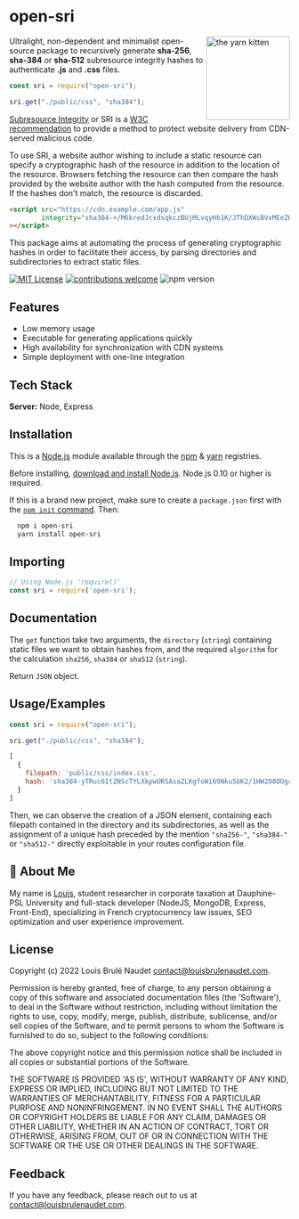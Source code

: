 # open-sri

<img align="right" src="https://github.com/yarnpkg/assets/blob/master/yarn-kitten-full.svg?raw=true" height="150px" alt="the yarn kitten">

Ultralight, non-dependent and minimalist open-source package to recursively generate **sha-256**, **sha-384** or **sha-512** subresource integrity hashes to authenticate **.js** and **.css** files.

```js
const sri = require("open-sri");

sri.get("./public/css", "sha384");
```

[Subresource Integrity](https://developer.mozilla.org/fr/docs/Web/Security/Subresource_Integrity) or SRI is a [W3C recommendation](https://www.w3.org/TR/SRI/) to provide a method to protect website delivery from CDN-served malicious code.

To use SRI, a website author wishing to include a static resource can specify a cryptographic hash of the resource in addition to the location of the resource. Browsers fetching the resource can then compare the hash provided by the website author with the hash computed from the resource. If the hashes don't match, the resource is discarded.

```html
<script src="https://cdn.example.com/app.js"
        integrity="sha384-+/M6kredJcxdsqkczBUjMLvqyHb1K/JThDXWsBVxMEeZHEaMKEOEct339VItX1zB"
></script>
```

This package aims at automating the process of generating cryptographic hashes in order to facilitate their access, by parsing directories and subdirectories to extract static files.

[![MIT License](https://img.shields.io/badge/License-MIT-green.svg)](https://choosealicense.com/licenses/mit/) 
[![contributions welcome](https://img.shields.io/badge/contributions-welcome-brightgreen.svg?style=flat)](https://github.com/louisbrulenaudet/open-sri/issues)
![npm version](https://img.shields.io/npm/v/open-sri)

## Features

- Low memory usage
- Executable for generating applications quickly
- High availability for synchronization with CDN systems
- Simple deployment with one-line integration

## Tech Stack

**Server:** Node, Express

## Installation

This is a [Node.js](https://nodejs.org/en/) module available through the [npm](https://www.npmjs.com/) & [yarn](https://yarnpkg.com/?q=open-sri) registries.

Before installing, [download and install Node.js](https://nodejs.org/en/download/). Node.js 0.10 or higher is required.

If this is a brand new project, make sure to create a `package.json` first with the [`npm init` command](https://docs.npmjs.com/creating-a-package-json-file). Then:

```bash
  npm i open-sri 
  yarn install open-sri
```

## Importing

```js
// Using Node.js 'require()'
const sri = require('open-sri');
```

## Documentation

The `get` function take two arguments, the `directory` (`string`) containing static files we want to obtain hashes from, and the required `algorithm` for the calculation `sha256`, `sha384` or `sha512` (`string`). 

Return `JSON` object.

## Usage/Examples

```javascript
const sri = require("open-sri");

sri.get("./public/css", "sha384");
```

```javascript
[
  {
    filepath: 'public/css/index.css',
    hash: 'sha384-yTRuc6ItZNScTYLXkpwURSAsaZLKgfoWi69Nku5bK2/1HW2O8OOgcli2jdgvIJnE'
  }
]
```
Then, we can observe the creation of a JSON element, containing each filepath contained in the directory and its subdirectories, as well as the assignment of a unique hash preceded by the mention `"sha256-"`, `"sha384-"` or `"sha512-"` directly exploitable in your routes configuration file.

## 🚀 About Me

My name is [Louis](https://louisbrulenaudet.com), student researcher in corporate taxation at Dauphine-PSL University and full-stack developer (NodeJS, MongoDB, Express, Front-End), specializing in French cryptocurrency law issues, SEO optimization and user experience improvement. 

## License

Copyright (c) 2022 Louis Brulé Naudet <contact@louisbrulenaudet.com>.

Permission is hereby granted, free of charge, to any person obtaining a copy of this software and associated documentation files (the 'Software'), to deal in the Software without restriction, including without limitation the rights to use, copy, modify, merge, publish, distribute, sublicense, and/or sell copies of the Software, and to permit persons to whom the Software is furnished to do so, subject to the following conditions:

The above copyright notice and this permission notice shall be included in all copies or substantial portions of the Software.

THE SOFTWARE IS PROVIDED 'AS IS', WITHOUT WARRANTY OF ANY KIND, EXPRESS OR IMPLIED, INCLUDING BUT NOT LIMITED TO THE WARRANTIES OF MERCHANTABILITY, FITNESS FOR A PARTICULAR PURPOSE AND NONINFRINGEMENT. IN NO EVENT SHALL THE AUTHORS OR COPYRIGHT HOLDERS BE LIABLE FOR ANY CLAIM, DAMAGES OR OTHER LIABILITY, WHETHER IN AN ACTION OF CONTRACT, TORT OR OTHERWISE, ARISING FROM, OUT OF OR IN CONNECTION WITH THE SOFTWARE OR THE USE OR OTHER DEALINGS IN THE SOFTWARE.

## Feedback

If you have any feedback, please reach out to us at contact@louisbrulenaudet.com.
